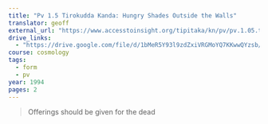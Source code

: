 ```yaml
---
title: "Pv 1.5 Tirokudda Kanda: Hungry Shades Outside the Walls"
translator: geoff
external_url: "https://www.accesstoinsight.org/tipitaka/kn/pv/pv.1.05.than.html"
drive_links:
  - "https://drive.google.com/file/d/1bMeR5Y93l9zdZxiVRGMoYQ7KKwwQYzsb/view?usp=drivesdk"
course: cosmology
tags:
  - form
  - pv
year: 1994
pages: 2
---
```


> Offerings should be given for the dead
